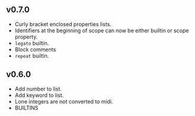 v0.7.0
------
- Curly bracket enclosed properties lists.
- Identifiers at the beginning of scope can now be either builtin or scope property.
- `legato` builtin.
- Block comments
- `repeat` builtin.

v0.6.0
------
- Add number to list.
- Add keyword to list.
- Lone integers are not converted to midi.
- BUILTINS
